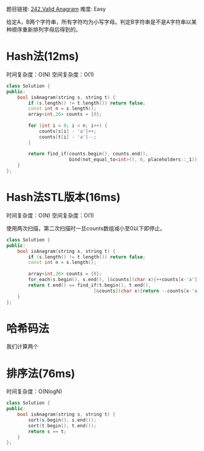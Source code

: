 题目链接: [242.Valid Anagram][1]
难度: Easy

给定A，B两个字符串，所有字符均为小写字母。判定B字符串是不是A字符串以某种顺序重新排列字母后得到的。

# Hash法(12ms)
时间复杂度：O(N)
空间复杂度：O(1)

```cpp
class Solution {
public:
    bool isAnagram(string s, string t) {
        if (s.length() != t.length()) return false;
        const int n = s.length();
        array<int,26> counts = {0};
        
        for (int i = 0; i < n; i++) { 
            counts[s[i] - 'a']++;
            counts[t[i] - 'a']--;
        }
        
        return find_if(counts.begin(), counts.end(), 
                       bind(not_equal_to<int>(), 0, placeholders::_1)) == counts.end();
    }
};
```

# Hash法STL版本(16ms)
时间复杂度：O(N)
空间复杂度：O(1)

使用两次扫描，第二次扫描时一旦counts数组减小至0以下即停止。

```cpp
class Solution {
public:
    bool isAnagram(string s, string t) {
        if (s.length() != t.length()) return false;
        const int n = s.length();
        
        array<int,26> counts = {0};
        for_each(s.begin(), s.end(), [&counts](char x){++counts[x-'a'];});
        return t.end() == find_if(t.begin(), t.end(), 
                                [&counts](char x){return --counts[x-'a'] < 0;});
    }
};
```

# 哈希码法
我们计算两个

# 排序法(76ms)
时间复杂度：O(NlogN)

```cpp
class Solution {
public:
    bool isAnagram(string s, string t) { 
        sort(s.begin(), s.end());
        sort(t.begin(), t.end());
        return s == t; 
    }
};
```



[1]: https://leetcode.com/problems/valid-anagram/